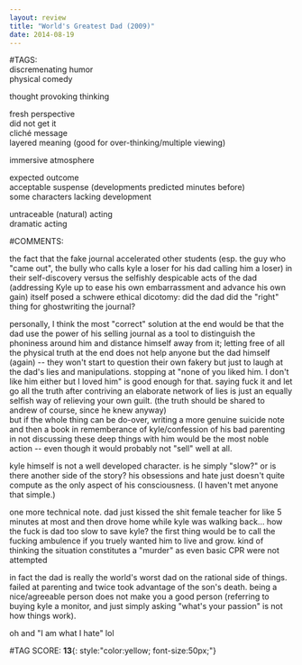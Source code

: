 ```yaml
---  
layout: review  
title: "World's Greatest Dad (2009)"  
date: 2014-08-19  
---  
```

  
#TAGS:  
discremenating humor  
physical comedy  
  
thought provoking thinking  
  
fresh perspective  
did not get it  
cliché message  
layered meaning (good for over-thinking/multiple viewing)  
  
immersive atmosphere  
  
expected outcome  
acceptable suspense (developments predicted minutes before)  
some characters lacking development  
  
untraceable (natural) acting  
dramatic acting  
  
#COMMENTS:  
  
the fact that the fake journal accelerated other students (esp. the guy who "came out", the bully who calls kyle a loser for his dad calling him a loser) in their self-discovery versus the selfishly despicable acts of the dad (addressing Kyle up to ease his own embarrassment and advance his own gain) itself posed a schwere ethical dicotomy: did the dad did the "right" thing for ghostwriting the journal?  
  
personally, I think the most "correct" solution at the end would be that the dad use the power of his selling journal as a tool to distinguish the phoniness around him and distance himself away from it; letting free of all the physical truth at the end does not help anyone but the dad himself (again) -- they won't start to question their own fakery but just to laugh at the dad's lies and manipulations. stopping at "none of you liked him. I don't like him either but I loved him" is good enough for that. saying fuck it and let go all the truth after contriving an elaborate network of lies is just an equally selfish way of relieving your own guilt. (the truth should be shared to andrew of course, since he knew anyway)  
but if the whole thing can be do-over, writing a more genuine suicide note and then a book in rememberance of kyle/confession of his bad parenting in not discussing these deep things with him would be the most noble action -- even though it would probably not "sell" well at all.  
  
kyle himself is not a well developed character. is he simply "slow?" or is there another side of the story? his obsessions and hate just doesn't quite compute as the only aspect of his consciousness. (I haven't met anyone that simple.)  
  
one more technical note. dad just kissed the shit female teacher for like 5 minutes at most and then drove home while kyle was walking back... how the fuck is dad too slow to save kyle? the first thing would be to call the fucking ambulence if you truely wanted him to live and grow. kind of thinking the situation constitutes a "murder" as even basic CPR were not attempted  
  
in fact the dad is really the world's worst dad on the rational side of things. failed at parenting and twice took advantage of the son's death. being a nice/agreeable person does not make you a good person (referring to buying kyle a monitor, and just simply asking "what's your passion" is not how things work).  
  
oh and "I am what I hate" lol  
  
  
  
  
  
#TAG SCORE: **13**{: style:"color:yellow; font-size:50px;"}  
